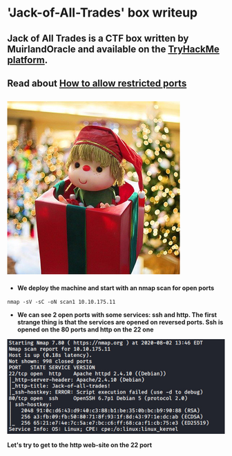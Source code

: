 # 'Jack-of-All-Trades' box writeup
## Jack of All Trades is a CTF box written by MuirlandOracle and available on the [TryHackMe platform](https://tryhackme.com).
## Read about [How to allow restricted ports](https://support.mozilla.org/en-US/questions/1083282#answer-780274)
## ![bg](images/backgroundjack.jpeg?raw=true "Title")
+ **We deploy the machine and start with an nmap scan for open ports**

``nmap -sV -sC -oN scan1 10.10.175.11``
      
+ **We can see 2 open ports with some services: ssh and http. The first strange thing is that the services are opened on reversed ports. Ssh is opened on the 80 ports and http on the 22 one**

![1](images/nmap_scan_jack.jpg?raw=true "Nmap_scan")

**Let's try to get to the http web-site on the 22 port**

